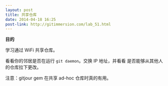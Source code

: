 ```yaml
---
layout: post
title: 共享仓库
date: 2014-04-18 16:25
post-link: http://gitimmersion.com/lab_51.html
---
```


**目的**

学习通过 WiFi 共享仓库。

看看你的邻居是否在运行 `git daemon`。交换 IP 地址，并看看
是否能够从其他人的仓库拉下更改。

注意：gitjour gem 在共享 ad-hoc 仓库时真的有用。
